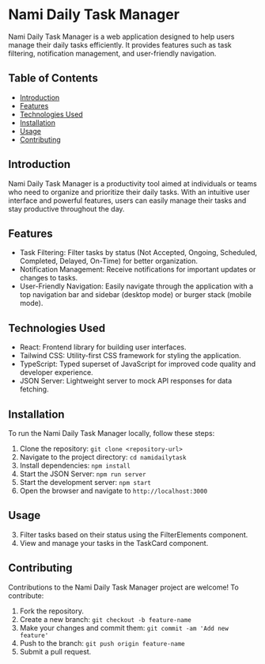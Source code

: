 # Nami Daily Task Manager

Nami Daily Task Manager is a web application designed to help users manage their daily tasks efficiently. It provides features such as task filtering, notification management, and user-friendly navigation.

## Table of Contents

- [Introduction](#introduction)
- [Features](#features)
- [Technologies Used](#technologies-used)
- [Installation](#installation)
- [Usage](#usage)
- [Contributing](#contributing)


## Introduction

Nami Daily Task Manager is a productivity tool aimed at individuals or teams who need to organize and prioritize their daily tasks. With an intuitive user interface and powerful features, users can easily manage their tasks and stay productive throughout the day.

## Features

- Task Filtering: Filter tasks by status (Not Accepted, Ongoing, Scheduled, Completed, Delayed, On-Time) for better organization.
- Notification Management: Receive notifications for important updates or changes to tasks.
- User-Friendly Navigation: Easily navigate through the application with a top navigation bar and sidebar (desktop mode) or burger stack (mobile mode).

## Technologies Used

- React: Frontend library for building user interfaces.
- Tailwind CSS: Utility-first CSS framework for styling the application.
- TypeScript: Typed superset of JavaScript for improved code quality and developer experience.
- JSON Server: Lightweight server to mock API responses for data fetching.

## Installation

To run the Nami Daily Task Manager locally, follow these steps:

1. Clone the repository: `git clone <repository-url>`
2. Navigate to the project directory: `cd namidailytask`
3. Install dependencies: `npm install`
4. Start the JSON Server: `npm run server`
5. Start the development server: `npm start`
6. Open the browser and navigate to `http://localhost:3000`

## Usage

3. Filter tasks based on their status using the FilterElements component.
4. View and manage your tasks in the TaskCard component.


## Contributing

Contributions to the Nami Daily Task Manager project are welcome! To contribute:

1. Fork the repository.
2. Create a new branch: `git checkout -b feature-name`
3. Make your changes and commit them: `git commit -am 'Add new feature'`
4. Push to the branch: `git push origin feature-name`
5. Submit a pull request.

